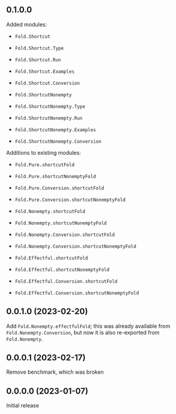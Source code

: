 ## 0.1.0.0

Added modules:

- `Fold.Shortcut`
- `Fold.Shortcut.Type`
- `Fold.Shortcut.Run`
- `Fold.Shortcut.Examples`
- `Fold.Shortcut.Conversion`

- `Fold.ShortcutNonempty`
- `Fold.ShortcutNonempty.Type`
- `Fold.ShortcutNonempty.Run`
- `Fold.ShortcutNonempty.Examples`
- `Fold.ShortcutNonempty.Conversion`

Additions to existing modules:

- `Fold.Pure.shortcutFold`
- `Fold.Pure.shortcutNonemptyFold`
- `Fold.Pure.Conversion.shortcutFold`
- `Fold.Pure.Conversion.shortcutNonemptyFold`

- `Fold.Nonempty.shortcutFold`
- `Fold.Nonempty.shortcutNonemptyFold`
- `Fold.Nonempty.Conversion.shortcutFold`
- `Fold.Nonempty.Conversion.shortcutNonemptyFold`

- `Fold.Effectful.shortcutFold`
- `Fold.Effectful.shortcutNonemptyFold`
- `Fold.Effectful.Conversion.shortcutFold`
- `Fold.Effectful.Conversion.shortcutNonemptyFold`

## 0.0.1.0 (2023-02-20)

Add `Fold.Nonempty.effectfulFold`; this was already available from
`Fold.Nonempty.Conversion`, but now it is also re-exported from `Fold.Nonempty`.

## 0.0.0.1 (2023-02-17)

Remove benchmark, which was broken

## 0.0.0.0 (2023-01-07)

Initial release
